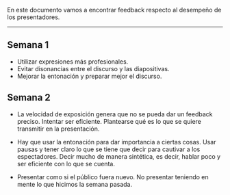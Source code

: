 En este documento vamos a encontrar feedback respecto al desempeño de los presentadores.

---

## Semana 1

- Utilizar expresiones más profesionales.
- Evitar disonancias entre el discurso y las diapositivas.
- Mejorar la entonación y preparar mejor el discurso.

## Semana 2
+ La velocidad de exposición genera que no se pueda dar un feedback preciso. Intentar ser eficiente. Plantearse qué es lo que se quiere transmitir en la presentación. 

+ Hay que usar la entonación para dar importancia a ciertas cosas. Usar pausas y tener claro lo que se tiene que decir para cautivar a los espectadores. Decir mucho de manera sintética, es decir, hablar poco y ser eficiente con lo que se cuenta.

+ Presentar como si el público fuera nuevo. No presentar teniendo en mente lo que hicimos la semana pasada.
